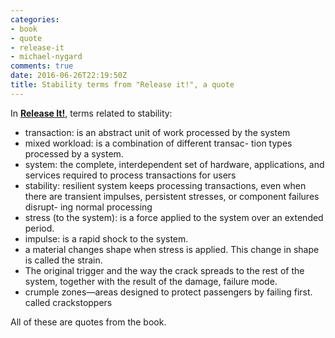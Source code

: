 ```yaml
---
categories:
- book
- quote
- release-it
- michael-nygard
comments: true
date: 2016-06-26T22:19:50Z
title: Stability terms from "Release it!", a quote
---
```


In [**Release It!**][release-it], terms related to stability:

  * transaction: is an abstract unit of work processed by the system
  * mixed workload: is a combination of different transac- tion types processed by a system.
  * system: the complete, interdependent set of hardware, applications, and services required to process transactions for users
  * stability: resilient system keeps processing transactions, even when there are transient impulses, persistent stresses, or component failures disrupt- ing normal processing
  * stress (to the system): is a force applied to the system over an extended period.
  * impulse: is a rapid shock to the system.
  * a material changes shape when stress is applied. This change in shape is called the strain.
  * The original trigger and the way the crack spreads to the rest of the system, together with the result of the damage, failure mode.
  * crumple zones—areas designed to protect passengers by failing first. called crackstoppers

[release-it]: https://pragprog.com/book/mnee/release-it

All of these are quotes from the book.
